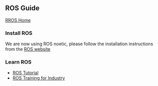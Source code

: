 ## ROS Guide
[RROS Home](https://github.com/RROS-Lab)


### Install ROS
We are now using ROS noetic, please follow the installation instructions from the [ROS website](http://wiki.ros.org/noetic/Installation/Ubuntu)

### Learn ROS
- [ROS Tutorial](http://wiki.ros.org/ROS/Tutorials)
- [ROS Training for Industry](https://ut-ims-robotics.github.io/ros_training/html/index.html)
